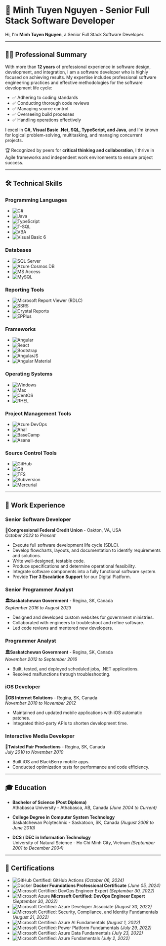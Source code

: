 # 🌟 Minh Tuyen Nguyen - Senior Full Stack Software Developer

Hi, I'm **Minh Tuyen Nguyen**, a Senior Full Stack Software Developer.  

---

## 🧑‍💻 Professional Summary

With more than **12 years** of professional experience in software design, development, and integration, I am a software developer who is highly focused on achieving results. My expertise includes professional software engineering practices and effective methodologies for the software development life cycle:

- ✅ Adhering to coding standards  
- ✅ Conducting thorough code reviews  
- ✅ Managing source control  
- ✅ Overseeing build processes  
- ✅ Handling operations effectively  

I excel in **C#, Visual Basic .Net, SQL, TypeScript, and Java**, and I’m known for logical problem-solving, multitasking, and managing concurrent projects.  

🏆 Recognized by peers for **critical thinking and collaboration**, I thrive in Agile frameworks and independent work environments to ensure project success.

---

## 🛠️ Technical Skills

### **Programming Languages**  
- ![C#](https://img.shields.io/badge/C%23-239120?style=flat&logo=csharp&logoColor=white)  
- ![Java](https://img.shields.io/badge/Java-007396?style=flat&logo=java&logoColor=white)  
- ![TypeScript](https://img.shields.io/badge/TypeScript-007ACC?style=flat&logo=typescript&logoColor=white)  
- ![T-SQL](https://img.shields.io/badge/T--SQL-4479A1?style=flat&logo=microsoftsqlserver&logoColor=white)  
- ![VBA](https://img.shields.io/badge/VBA-217346?style=flat&logo=microsoftoffice&logoColor=white)  
- ![Visual Basic 6](https://img.shields.io/badge/Visual%20Basic%206-5C2D91?style=flat&logo=visualstudio&logoColor=white)

### **Databases**  
- ![SQL Server](https://img.shields.io/badge/SQL%20Server-CC2927?style=flat&logo=microsoftsqlserver&logoColor=white)  
- ![Azure Cosmos DB](https://img.shields.io/badge/Azure%20Cosmos%20DB-0078D4?style=flat&logo=microsoftazure&logoColor=white)  
- ![MS Access](https://img.shields.io/badge/MS%20Access-A4373A?style=flat&logo=microsoftaccess&logoColor=white)  
- ![MySQL](https://img.shields.io/badge/MySQL-4479A1?style=flat&logo=mysql&logoColor=white)

### **Reporting Tools**  
- ![Microsoft Report Viewer (RDLC)](https://img.shields.io/badge/Microsoft%20Report%20Viewer-217346?style=flat&logo=microsoft&logoColor=white)  
- ![SSRS](https://img.shields.io/badge/SSRS-CC2927?style=flat&logo=microsoftsqlserver&logoColor=white)  
- ![Crystal Reports](https://img.shields.io/badge/Crystal%20Reports-0CA5E2?style=flat&logo=sap&logoColor=white)  
- ![EPPlus](https://img.shields.io/badge/EPPlus-217346?style=flat)

### **Frameworks**  
- ![Angular](https://img.shields.io/badge/Angular-DD0031?style=flat&logo=angular&logoColor=white)  
- ![React](https://img.shields.io/badge/React-61DAFB?style=flat&logo=react&logoColor=black)  
- ![Bootstrap](https://img.shields.io/badge/Bootstrap-7952B3?style=flat&logo=bootstrap&logoColor=white)  
- ![AngularJS](https://img.shields.io/badge/AngularJS-E23237?style=flat&logo=angularjs&logoColor=white)  
- ![Angular Material](https://img.shields.io/badge/Angular%20Material-DD0031?style=flat&logo=angular&logoColor=white)

### **Operating Systems**  
- ![Windows](https://img.shields.io/badge/Windows-0078D6?style=flat&logo=windows&logoColor=white)  
- ![Mac](https://img.shields.io/badge/Mac-000000?style=flat&logo=apple&logoColor=white)  
- ![CentOS](https://img.shields.io/badge/CentOS-262577?style=flat&logo=centos&logoColor=white)  
- ![RHEL](https://img.shields.io/badge/RHEL-EE0000?style=flat&logo=redhat&logoColor=white)

### **Project Management Tools**  
- ![Azure DevOps](https://img.shields.io/badge/Azure%20DevOps-0078D7?style=flat&logo=azuredevops&logoColor=white)  
- ![Aha!](https://img.shields.io/badge/Aha!-0C7DA0?style=flat&logo=aha&logoColor=white)  
- ![BaseCamp](https://img.shields.io/badge/BaseCamp-62D287?style=flat&logo=basecamp&logoColor=white)  
- ![Asana](https://img.shields.io/badge/Asana-F06A6A?style=flat&logo=asana&logoColor=white)

### **Source Control Tools**  
- ![GitHub](https://img.shields.io/badge/GitHub-181717?style=flat&logo=github&logoColor=white)  
- ![Git](https://img.shields.io/badge/Git-F05032?style=flat&logo=git&logoColor=white)  
- ![TFS](https://img.shields.io/badge/TFS-2B579A?style=flat&logo=visualstudio&logoColor=white)  
- ![Subversion](https://img.shields.io/badge/Subversion-809CC9?style=flat&logo=subversion&logoColor=white)  
- ![Mercurial](https://img.shields.io/badge/Mercurial-0C1A36?style=flat&logo=mercurial&logoColor=white)

  

---

## 💼 Work Experience

### Senior Software Developer  
**🏦Congressional Federal Credit Union** - Oakton, VA, USA  
*October 2023 to Present*

- Execute full software development life cycle (SDLC).  
- Develop flowcharts, layouts, and documentation to identify requirements and solutions.  
- Write well-designed, testable code.  
- Produce specifications and determine operational feasibility.  
- Integrate software components into a fully functional software system.  
- Provide **Tier 3 Escalation Support** for our Digital Platform.  

### Senior Programmer Analyst  
**🏛️Saskatchewan Government** - Regina, SK, Canada  
*September 2016 to August 2023*

- Designed and developed custom websites for government ministries.  
- Collaborated with engineers to troubleshoot and refine software.  
- Led code reviews and mentored new developers.  

### Programmer Analyst  
**🏛️Saskatchewan Government** - Regina, SK, Canada  
*November 2012 to September 2016*

- Built, tested, and deployed scheduled jobs, .NET applications.  
- Resolved malfunctions through troubleshooting.  

### iOS Developer  
**🏢GB Internet Solutions** - Regina, SK, Canada  
*November 2010 to November 2012*

- Maintained and updated mobile applications with iOS automatic patches.  
- Integrated third-party APIs to shorten development time.  

### Interactive Media Developer  
**🏢Twisted Pair Productions** - Regina, SK, Canada  
*July 2010 to November 2010*

- Built iOS and BlackBerry mobile apps.  
- Conducted optimization tests for performance and code efficiency.  

---

## 🎓 Education

- **Bachelor of Science (Post Diploma)**  
  Athabasca University - Athabasca, AB, Canada *(June 2004 to Current)*  

- **College Degree in Computer System Technology**  
  Saskatchewan Polytechnic - Saskatoon, SK, Canada *(August 2008 to June 2010)*  

- **DCS / DEC in Information Technology**  
  University of Natural Science - Ho Chi Minh City, Vietnam *(September 2001 to December 2004)*  

---

## 🏅 Certifications

- ![GitHub Certified: GitHub Actions](https://img.shields.io/badge/GitHub%20Certified-GitHub%20Actions-742774?style=flat&logo=powerapps&logoColor=white) *(October 06, 2024)*
- ![Docker](https://img.shields.io/badge/Docker-2496ED?style=flat&logo=docker&logoColor=white) **Docker Foundations Professional Certificate** *(June 05, 2024)*
- ![Microsoft Certified: DevOps Engineer Expert](https://img.shields.io/badge/Microsoft%20Certified-DevOps%20Engineer%20Expert-742774?style=flat&logo=powerapps&logoColor=white) *(September 30, 2022)*
- ![Microsoft Azure](https://img.shields.io/badge/Microsoft%20Azure-0078D4?style=flat&logo=microsoftazure&logoColor=white) **Microsoft Certified: DevOps Engineer Expert** *(September 30, 2022)*  
- ![Microsoft Certified: Azure Developer Associate](https://img.shields.io/badge/Microsoft%20Certified-Azure%20Developer%20Associate-0078D4?style=flat&logo=microsoftazure&logoColor=white) *(August 30, 2022)*  
- ![Microsoft Certified: Security, Compliance, and Identity Fundamentals](https://img.shields.io/badge/Microsoft%20Certified-Security%2C%20Compliance%2C%20and%20Identity%20Fundamentals-0078D4?style=flat&logo=microsoftazure&logoColor=white) *(August 21, 2022)*  
- ![Microsoft Certified: Azure AI Fundamentals](https://img.shields.io/badge/Microsoft%20Certified-Azure%20AI%20Fundamentals-0078D4?style=flat&logo=microsoftazure&logoColor=white) *(August 1, 2022)*  
- ![Microsoft Certified: Power Platform Fundamentals](https://img.shields.io/badge/Microsoft%20Certified-Power%20Platform%20Fundamentals-742774?style=flat&logo=powerapps&logoColor=white) *(July 29, 2022)*  
- ![Microsoft Certified: Azure Data Fundamentals](https://img.shields.io/badge/Microsoft%20Certified-Azure%20Data%20Fundamentals-0078D4?style=flat&logo=microsoftazure&logoColor=white) *(July 23, 2022)*  
- ![Microsoft Certified: Azure Fundamentals](https://img.shields.io/badge/Microsoft%20Certified-Azure%20Fundamentals-0078D4?style=flat&logo=microsoftazure&logoColor=white) *(July 2, 2022)*  

